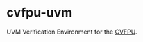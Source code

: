 # cvfpu-uvm
UVM Verification Environment for the [CVFPU](https://github.com/openhwgroup/cvfpu.git).

